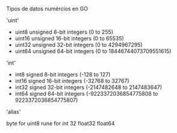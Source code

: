 Tipos de datos numércios en GO

'uint'
  * uint8    unsigned    8-bit   integers (0 to 255)
  * uint16   unsigned   16-bit   integers (0 to 65535)
  * uint32   unsigned   32-bit   integers (0 to 4294967295)
  * uint64   unsigned   64-bit   integers (0 to 18446744073709551615)

'int'
  * int8    signed    8-bit   integers (-128 to 127)
  * int16   signed   16-bit   integers (-32768 to 32767)
  * int32   signed   32-bit   integers (-2147482648 to 2147483647)
  * int64   signed   64-bit   integers (-9223372036854775808 to 9223372036854775807)

'alias'

byte for uint8
rune for int 32
float32
float64
